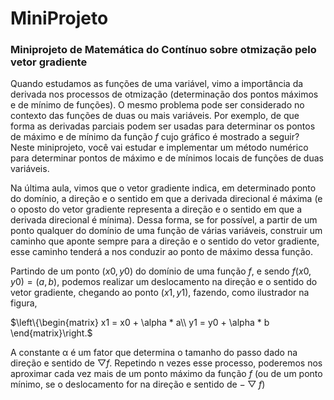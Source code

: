 # MiniProjeto
### Miniprojeto de Matemática do Contínuo sobre otmização pelo vetor gradiente

Quando estudamos as funções de uma variável, vimo a importância da derivada nos processos de otmização (determinação dos pontos máximos e de mínimo de funções). O mesmo problema pode ser considerado no contexto das funções de duas ou mais variáveis. Por exemplo, de que forma as derivadas parciais podem ser usadas para determinar os pontos de máximo e de mínimo da função $f$ cujo gráfico é mostrado a seguir?
Neste miniprojeto, você vai estudar e implementar um método numérico para determinar pontos de máximo e de mínimos locais de funções de duas variáveis.

Na última aula, vimos que o vetor gradiente indica, em determinado ponto do domínio, a direção e o sentido em que a derivada direcional é máxima (e o oposto do vetor gradiente representa a direção e o sentido em que a derivada direcional é mínima). Dessa forma, se for possível, a partir de um ponto qualquer do domínio de uma função de várias variáveis, construir um caminho que aponte sempre para a direção e o sentido do vetor gradiente, esse caminho tenderá a nos conduzir ao ponto de máximo dessa função.

Partindo de um ponto $(x0, y0)$ do domínio de uma função $f$, e sendo $f(x0, y0) = (a,b)$, podemos realizar um deslocamento na direção e o sentido do vetor gradiente, chegando ao ponto $(x1, y1)$, fazendo, como ilustrador na figura,

$\left\{\begin{matrix}
 x1 = x0 + \alpha * a\\
 y1 = y0 + \alpha * b
\end{matrix}\right.$

A constante α é um fator que determina o tamanho do passo dado na direção e sentido de $▽f$.
Repetindo n vezes esse processo, poderemos nos aproximar cada vez mais de um ponto máximo da função $f$ (ou de um ponto mínimo, se o deslocamento for na direção e sentido de $-▽f$)
